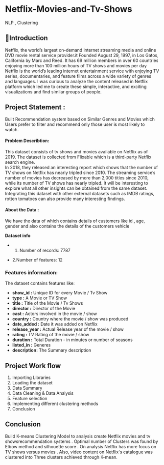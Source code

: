 # Netflix-Movies-and-Tv-Shows
NLP , Clustering

## 📖Introduction
Netflix, the world’s largest on-demand internet streaming media and online DVD movie rental service provider.it Founded August 29, 1997, in Los Gatos, California by Marc and Reed. It has 69 million members in over 60 countries enjoying more than 100 million hours of TV shows and movies per day Netflix is the world’s leading internet entertainment service with enjoying TV series, documentaries, and feature films across a wide variety of genres and languages. I was curious to analyze the content released in Netflix platform which led me to create these simple, interactive, and exciting visualizations and find similar groups of people.

## Project Statement :

Built Recommendation system based on Similar Genres and Movies which Users prefer to filter and recommend only those user is most likely to watch.

#### Problem Describtion: 
This dataset consists of tv shows and movies available on Netflix as of 2019. The dataset is collected from Flixable which is a third-party Netflix search engine.<br>
In 2018, they released an interesting report which shows that the number of TV shows on Netflix has nearly tripled since 2010. The streaming service’s number of movies has decreased by more than 2,000 titles since 2010, while its number of TV shows has nearly tripled. It will be interesting to explore what all other insights can be obtained from the same dataset.<br>
Integrating this dataset with other external datasets such as IMDB ratings, rotten tomatoes can also provide many interesting findings.<br>




#### About the Data :
We have the data of which contains details of customers like id , age, gender and also contains the details of the customers vehicle 


**Dataset info**

* 1. Number of records: 7787

* 2.Number of features: 12

### **Features information:**

The dataset contains features like:

* **show_id :** Unique ID for every Movie / Tv Show<br>
* **type :** A Movie or TV Show<br>
* **title :** Title of the Movie / Tv Shows<br>
* **director :** Director of the Movie<br>
* **cast :** Actors involved in the movie / show<br>
* **country :** Country where the movie / show was produced<br>
* **date_added :** Date it was added on Netflix<br>
* **release_year :** Actual Release year of the movie / show<br>
* **rating :** TV Rating of the movie / show<br>
* **duration :** Total Duration - in minutes or number of seasons<br>
* **listed_in :** Generes<br>
* **description:** The Summary description<br>


**Project Work flow**
----------------------------

1. Importing Libraries<br>
2. Loading the dataset<br>
3. Data Summary <br>
4. Data Cleaning & Data Analysis<br>
5. Feature selection<br>
6. Implementing different clustering methods<br>
7. Conclusion<br>

## **Conclusion**
Build K-means Clustering Model to analysis create Netflix movies and tv showsrecommendation systems . Optimal number of Clusters was found by Elbow method
and silhouette score . On analysis Netflix has more focus on TV shows versus movies . Also, video content on Netflix's catalogue was clustered into Three clusters achieved through K-mean.
